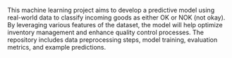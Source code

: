 This machine learning project aims to develop a predictive model using real-world data to classify incoming goods as either OK or NOK (not okay). By leveraging various features of the dataset, the model will help optimize inventory management and enhance quality control processes. The repository includes data preprocessing steps, model training, evaluation metrics, and example predictions.
